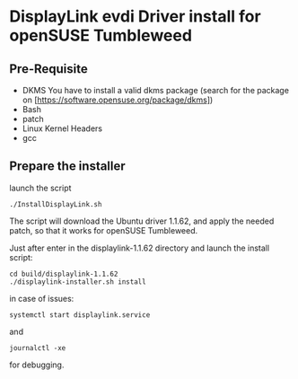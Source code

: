 # DisplayLink evdi Driver install for openSUSE Tumbleweed #

## Pre-Requisite ##

- DKMS You have to install a valid dkms package (search for the package on [https://software.opensuse.org/package/dkms])
- Bash
- patch
- Linux Kernel Headers
- gcc

## Prepare the installer ##

launch the script
```
./InstallDisplayLink.sh
```

The script will download the Ubuntu driver 1.1.62, and apply the needed patch, so that it works for openSUSE Tumbleweed.

Just after enter in the displaylink-1.1.62 directory and launch the install script:
```
cd build/displaylink-1.1.62
./displaylink-installer.sh install
```


in case of issues:
```
systemctl start displaylink.service
```
and
```
journalctl -xe 
```
for debugging.
